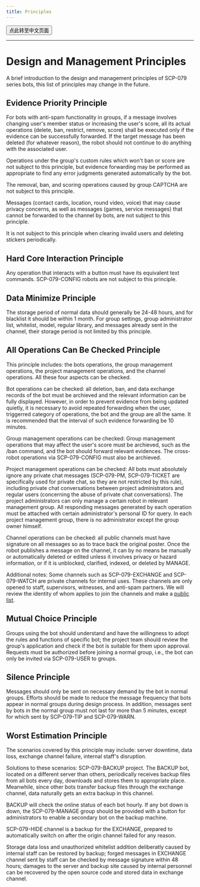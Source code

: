 ```yaml
---
title: Principles
---
```


<button onmouseover="PlaySound('totop1')" onmouseout="StopSound('totop1')" onclick="window.location.href = '/principles-zh/';" class="zh">点此转至中文页面</button>

---

# Design and Management Principles

A brief introduction to the design and management principles of SCP-079 series bots, this list of principles may change in the future.

## Evidence Priority Principle

For bots with anti-spam functionality in groups, if a message involves changing user's member status or increasing the user's score, all its actual operations (delete, ban, restrict, remove, score) shall be executed only if the evidence can be successfully forwarded. If the target message has been deleted (for whatever reason), the robot should not continue to do anything with the associated user. 

Operations under the group's custom rules which won't  ban or score are not subject to this principle, but evidence forwarding may be performed as appropriate to find any error judgments generated automatically by the bot.

The removal, ban, and scoring operations caused by group CAPTCHA are not subject to this principle.

Messages (contact cards, location, round video, voice) that may cause privacy concerns, as well as messages (games, service messages) that cannot be forwarded to the channel by bots, are not subject to this principle.

It is not subject to this principle when clearing invalid users and deleting stickers periodically.

## Hard Core Interaction Principle

Any operation that interacts with a button must have its equivalent text commands. SCP-079-CONFIG robots are not subject to this principle.

## Data Minimize Principle

The storage period of normal data should generally be 24-48 hours, and for blacklist it should be within 1 month. For group settings, group administrator list, whitelist, model, regular library, and messages already sent in the channel, their storage period is not limited by this principle.

## All Operations Can Be Checked Principle

This principle includes: the bots operations, the group management operations, the project management operations, and the channel operations. All these four aspects can be checked.

Bot operations can be checked: all deletion, ban, and data exchange records of the bot must be archieved and the relevant information can be fully displayed. However, in order to prevent evidence from being updated quietly, it is necessary to avoid repeated forwarding when the user, triggerred category of operations, the bot and the group are all the same.  It is recommended that the interval of such evidence forwarding be 10 minutes.

Group management operations can be checked: Group management operations that may affect the user's score must be archieved, such as the /ban command, and the bot should forward relevant evidences. The cross-robot operations via SCP-079-CONFIG must also be archieved.

Project management operations can be checked: All bots must absolutely ignore any private chat messages (SCP-079-PM, SCP-079-TICKET are specifically used for private chat, so they are not restricted by this rule), including private chat conversations between project administrators and regular users (concerning the abuse of private chat conversations). The project administrators can only manage a certain robot in relevant management group. All responding messages generated by each operation must be attached with certain administrator's personal ID for query. In each project management group, there is no administrator except the group owner himself.

Channel operations can be checked: all public channels must have signature on all messages so as to trace back the original poster. Once the robot publishes a message on the channel, it can by no means be manually or automatically deleted or edited unless it involves privacy or hazard information, or if it is unblocked, clarified, indexed, or deleted by MANAGE.

Additional notes: Some channels such as SCP-079-EXCHANGE and SCP-079-WATCH are private channels for internal uses. These channels are only opened to staff, supervisors, witnesses, and anti-spam partners. We will review the identity of whom applies to join the channels and make a [public list](/transparency/).

## Mutual Choice Principle

Groups using the bot should understand and have the willingness to adopt the rules and functions of specific bot; the project team should review the group's application and check if the bot is suitable for them upon approval. Requests must be authorized before joining a normal group, i.e., the bot can only be invited via SCP-079-USER to groups.

## Silence Principle

Messages should only be sent on necessary demand by the bot in normal groups. Efforts should be made to reduce the message frequency that bots appear in normal groups during design process. In addition, messages sent by bots in the normal group must not last for more than 5 minutes, except for which sent by SCP-079-TIP and SCP-079-WARN.

## Worst Estimation Principle

The scenarios covered by this principle may include: server downtime, data loss, exchange channel failure, internal staff's disruption.

Solutions to these scenarios: SCP-079-BACKUP project. The BACKUP bot, located on a different server than others, periodically receives backup files from all bots every day, downloads and stores them to appropriate place. Meanwhile, since other bots transfer backup files through the exchange channel, data naturally gets an extra backup in this channel.

BACKUP will check the online status of each bot hourly. If any bot down is down, the SCP-079-MANAGE group should be provided with a button for administrators to enable a secondary bot on the backup machine.

SCP-079-HIDE channel is a backup for the EXCHANGE, prepared to automatically switch on after the origin channel failed for any reason.

Storage data loss and unauthorized whitelist addition deliberatly caused by internal staff can be restored by backup; forged messages in EXCHANGE channel sent by staff can be checked by message signature within 48 hours; damages to the server and backup site caused by internal personnel can be recovered by the open source code and stored data in exchange channel.

<audio src="/audio/door/dooropenpage.ogg" autoplay></audio>
